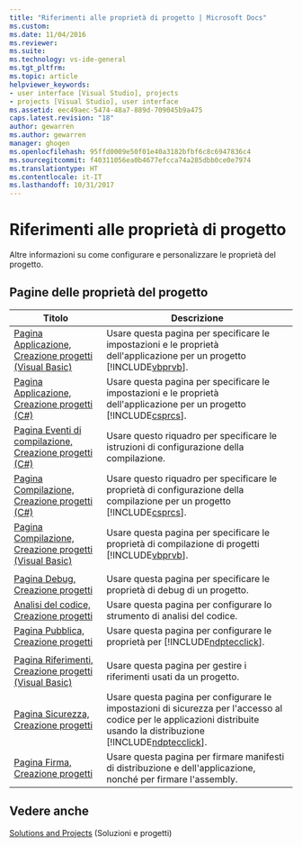 ```yaml
---
title: "Riferimenti alle proprietà di progetto | Microsoft Docs"
ms.custom: 
ms.date: 11/04/2016
ms.reviewer: 
ms.suite: 
ms.technology: vs-ide-general
ms.tgt_pltfrm: 
ms.topic: article
helpviewer_keywords:
- user interface [Visual Studio], projects
- projects [Visual Studio], user interface
ms.assetid: eec49aec-5474-48a7-889d-709045b9a475
caps.latest.revision: "18"
author: gewarren
ms.author: gewarren
manager: ghogen
ms.openlocfilehash: 95ffd0009e50f01e40a3182bfbf6c8c6947836c4
ms.sourcegitcommit: f40311056ea0b4677efcca74a285dbb0ce0e7974
ms.translationtype: HT
ms.contentlocale: it-IT
ms.lasthandoff: 10/31/2017
---
```

# <a name="project-properties-reference"></a>Riferimenti alle proprietà di progetto
Altre informazioni su come configurare e personalizzare le proprietà del progetto.  
  
## <a name="project-properties-pages"></a>Pagine delle proprietà del progetto  
  
|Titolo|Descrizione|  
|-----------|-----------------|  
|[Pagina Applicazione, Creazione progetti (Visual Basic)](../../ide/reference/application-page-project-designer-visual-basic.md)|Usare questa pagina per specificare le impostazioni e le proprietà dell'applicazione per un progetto [!INCLUDE[vbprvb](../../code-quality/includes/vbprvb_md.md)].|  
|[Pagina Applicazione, Creazione progetti (C#)](../../ide/reference/application-page-project-designer-csharp.md)|Usare questa pagina per specificare le impostazioni e le proprietà dell'applicazione per un progetto [!INCLUDE[csprcs](../../data-tools/includes/csprcs_md.md)].|  
|[Pagina Eventi di compilazione, Creazione progetti (C#)](../../ide/reference/build-events-page-project-designer-csharp.md)|Usare questo riquadro per specificare le istruzioni di configurazione della compilazione.|  
|[Pagina Compilazione, Creazione progetti (C#)](../../ide/reference/build-page-project-designer-csharp.md)|Usare questo riquadro per specificare le proprietà di configurazione della compilazione per un progetto [!INCLUDE[csprcs](../../data-tools/includes/csprcs_md.md)].|  
|[Pagina Compilazione, Creazione progetti (Visual Basic)](../../ide/reference/compile-page-project-designer-visual-basic.md)|Usare questa pagina per specificare le proprietà di compilazione di progetti [!INCLUDE[vbprvb](../../code-quality/includes/vbprvb_md.md)].|  
|||  
|[Pagina Debug, Creazione progetti](../../ide/reference/debug-page-project-designer.md)|Usare questa pagina per specificare le proprietà di debug di un progetto.|  
|[Analisi del codice, Creazione progetti](../../ide/reference/code-analysis-project-designer.md)|Usare questa pagina per configurare lo strumento di analisi del codice.|  
|[Pagina Pubblica, Creazione progetti](../../ide/reference/publish-page-project-designer.md)|Usare questa pagina per configurare le proprietà per [!INCLUDE[ndptecclick](../../deployment/includes/ndptecclick_md.md)].|  
|||  
|[Pagina Riferimenti, Creazione progetti (Visual Basic)](../../ide/reference/references-page-project-designer-visual-basic.md)|Usare questa pagina per gestire i riferimenti usati da un progetto.|  
|[Pagina Sicurezza, Creazione progetti](../../ide/reference/security-page-project-designer.md)|Usare questa pagina per configurare le impostazioni di sicurezza per l'accesso al codice per le applicazioni distribuite usando la distribuzione [!INCLUDE[ndptecclick](../../deployment/includes/ndptecclick_md.md)].|  
|[Pagina Firma, Creazione progetti](../../ide/reference/signing-page-project-designer.md)|Usare questa pagina per firmare manifesti di distribuzione e dell'applicazione, nonché per firmare l'assembly.|  
  
## <a name="see-also"></a>Vedere anche  
 [Solutions and Projects](../../ide/solutions-and-projects-in-visual-studio.md) (Soluzioni e progetti)
